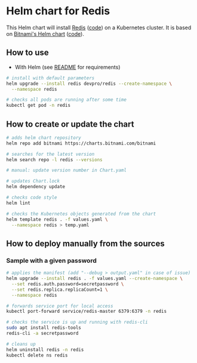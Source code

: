 # Helm chart for Redis

This Helm chart will install [Redis](https://redis.io/) ([code](https://github.com/redis/redis)) on a Kubernetes cluster.
It is based on [Bitnami's Helm chart](https://bitnami.com/stack/redis/helm) ([code](https://github.com/bitnami/charts/blob/main/bitnami/redis/README.md)).

## How to use

- With Helm (see [README](../../README.md#from-helm-cli) for requirements)

```bash
# install with default parameters
helm upgrade --install redis devpro/redis --create-namespace \
  --namespace redis

# checks all pods are running after some time
kubectl get pod -n redis
```

## How to create or update the chart

```bash
# adds helm chart repository
helm repo add bitnami https://charts.bitnami.com/bitnami

# searches for the latest version
helm search repo -l redis --versions

# manual: update version number in Chart.yaml

# updates Chart.lock
helm dependency update

# checks code style
helm lint

# checks the Kubernetes objects generated from the chart
helm template redis . -f values.yaml \
  --namespace redis > temp.yaml
```

## How to deploy manually from the sources

### Sample with a given password

```bash
# applies the manifest (add "--debug > output.yaml" in case of issue)
helm upgrade --install redis . -f values.yaml --create-namespace \
  --set redis.auth.password=secretpassword \
  --set redis.replica.replicaCount=1 \
  --namespace redis

# forwards service port for local access
kubectl port-forward service/redis-master 6379:6379 -n redis

# checks the service is up and running with redis-cli
sudo apt install redis-tools
redis-cli -a secretpassword

# cleans up
helm uninstall redis -n redis
kubectl delete ns redis
```
